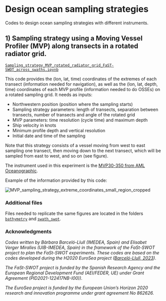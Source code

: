 # Design ocean sampling strategies

Codes to design ocean sampling strategies with different instruments.

## 1) Sampling strategy using a Moving Vessel Profiler (MVP) along transects in a rotated radiator grid.

[`Sampling_strategy_MVP_rotated_radiator_grid_FaST-SWOT_across_swaths.ipynb`](https://github.com/bbarcelollull/design_ocean_sampling_strategies/blob/main/Sampling_strategy_MVP_rotated_radiator_grid_FaST-SWOT_across_swaths.ipynb)

This code provides the (lon, lat, time) coordinates of the extremes of each transect (information needed for navigation), as well as the (lon, lat, depth, time) coordinates of each MVP profile (information needed to do OSSEs) on a rotated sampling grid. It needs as inputs: 
* Northwestern position (position where the sampling starts)
* Sampling strategy parameters: length of transects, separation between transects, number of transects and angle of the rotated grid
* MVP parameters: time resolution (cycle time) and maximum depth
* Ship velocity in knots
* Minimum profile depth and vertical resolution
* Initial date and time of the sampling

Note that this strategy consists of a vessel moving from west to east sampling one transect, then moving down to the next transect, which will be sampled from east to west, and so on (see figure). 

The instrument used in this experiment is the [MVP30-350 from AML Oceanographic](https://drive.google.com/file/d/1VsDxaqGG8NF7p5lkK-a7Cr0INjDSjywx/view).

Example of the information provided by this code:

![MVP_sampling_strategy_extreme_coordinates_small_region_cropped](https://user-images.githubusercontent.com/46760038/232018124-698ba46b-26cb-4841-ba5a-e8e689da8fb7.png)

### Additional files

Files needed to replicate the same figures are located in the folders [`bathymetry`](https://github.com/bbarcelollull/design_ocean_sampling_strategies/tree/main/bathymetry) and [`swath_swot`](https://github.com/bbarcelollull/design_ocean_sampling_strategies/tree/main/swath_swot).

### Acknowledgments

*Codes written by Bàrbara Barceló-Llull (IMEDEA, Spain) and Elisabet Verger Miralles (UIB-IMEDEA, Spain) in the framework of the FaSt-SWOT project to plan the FaSt-SWOT experiments. These codes are based on the codes developed during the H2020 EuroSea project ([Barceló-Llull, 2023](https://doi.org/10.5281/zenodo.7543697)).*

*The FaSt-SWOT project is funded by the Spanish Research Agency and the European Regional Development Fund (AEI/FEDER, UE) under Grant Agreement (PID2021-122417NB-I00)).*

*The EuroSea project is funded by the European Union’s Horizon 2020 research and innovation programme under grant agreement No 862626.*
